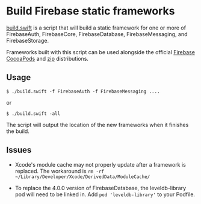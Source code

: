 # Build Firebase static frameworks

[build.swift](build.swift) is a script that will build a static framework for
one or more of FirebaseAuth, FirebaseCore, FirebaseDatabase, FirebaseMessaging,
and FirebaseStorage.

Frameworks built with this script can be used alongside the official [Firebase
CocoaPods](https://cocoapods.org/pods/Firebase) and
[zip](https://firebase.google.com/docs/ios/setup#frameworks) distributions.


## Usage

```
$ ./build.swift -f FirebaseAuth -f FirebaseMessaging ....
```
or
```
$ ./build.swift -all
```

The script will output the location of the new frameworks when it finishes
the build.


## Issues

* Xcode's module cache may not properly update after a framework is replaced.
The workaround is `rm -rf ~/Library/Developer/Xcode/DerivedData/ModuleCache/`

* To replace the 4.0.0 version of FirebaseDatabase, the leveldb-library pod
will need to be linked in. Add `pod 'leveldb-library'` to your Podfile.
